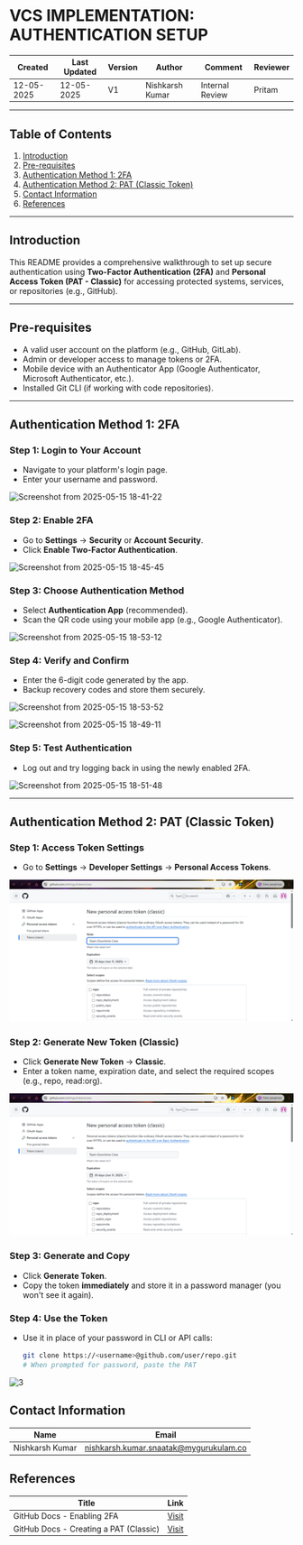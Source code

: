 # VCS IMPLEMENTATION: AUTHENTICATION SETUP

| Created     | Last Updated | Version | Author          | Comment         | Reviewer |
|-------------|--------------|---------|-----------------|-----------------|----------|
| 12-05-2025  |  12-05-2025  | V1      | Nishkarsh Kumar | Internal Review | Pritam   |

---


## Table of Contents

1. [Introduction](#introduction)  
2. [Pre-requisites](#pre-requisites)  
3. [Authentication Method 1: 2FA](#authentication-method-1-2fa)  
4. [Authentication Method 2: PAT (Classic Token)](#authentication-method-2-pat-classic-token)    
5. [Contact Information](#contact-information)  
6. [References](#references)  

---

## Introduction

This README provides a comprehensive walkthrough to set up secure authentication using **Two-Factor Authentication (2FA)** and **Personal Access Token (PAT - Classic)** for accessing protected systems, services, or repositories (e.g., GitHub).

---

## Pre-requisites

- A valid user account on the platform (e.g., GitHub, GitLab).
- Admin or developer access to manage tokens or 2FA.
- Mobile device with an Authenticator App (Google Authenticator, Microsoft Authenticator, etc.).
- Installed Git CLI (if working with code repositories).

---

## Authentication Method 1: 2FA

### Step 1: Login to Your Account
- Navigate to your platform's login page.
- Enter your username and password.

![Screenshot from 2025-05-15 18-41-22](https://github.com/user-attachments/assets/1686fd54-feb1-4db1-9689-94fa9125e136)


### Step 2: Enable 2FA
- Go to **Settings** → **Security** or **Account Security**.
- Click **Enable Two-Factor Authentication**.

![Screenshot from 2025-05-15 18-45-45](https://github.com/user-attachments/assets/c451f7cb-b61c-4273-9e4e-766171d2f431)


### Step 3: Choose Authentication Method
- Select **Authentication App** (recommended).
- Scan the QR code using your mobile app (e.g., Google Authenticator).

![Screenshot from 2025-05-15 18-53-12](https://github.com/user-attachments/assets/99cabc91-a200-4178-b279-be86c8ca80dd)


### Step 4: Verify and Confirm
- Enter the 6-digit code generated by the app.
- Backup recovery codes and store them securely.

![Screenshot from 2025-05-15 18-53-52](https://github.com/user-attachments/assets/2918be7d-4c13-496a-8517-2cdd9f2c9085)

![Screenshot from 2025-05-15 18-49-11](https://github.com/user-attachments/assets/3ef4abbd-2417-4a26-8afb-29c713f8dd4e)


### Step 5: Test Authentication
- Log out and try logging back in using the newly enabled 2FA.

![Screenshot from 2025-05-15 18-51-48](https://github.com/user-attachments/assets/0cd42441-ac19-41ad-b21a-a14d3bf8f6e2)


---

## Authentication Method 2: PAT (Classic Token)

### Step 1: Access Token Settings
- Go to **Settings** → **Developer Settings** → **Personal Access Tokens**.

![1](https://github.com/Nishkarsh9/images/blob/main/Screenshot%202025-05-12%20125542.png)

### Step 2: Generate New Token (Classic)
- Click **Generate New Token** → **Classic**.
- Enter a token name, expiration date, and select the required scopes (e.g., repo, read:org).

![2](https://github.com/Nishkarsh9/images/blob/main/Screenshot%202025-05-12%20120325.png)

### Step 3: Generate and Copy
- Click **Generate Token**.
- Copy the token **immediately** and store it in a password manager (you won't see it again).

### Step 4: Use the Token
- Use it in place of your password in CLI or API calls:
  ```bash
  git clone https://<username>@github.com/user/repo.git
  # When prompted for password, paste the PAT

![3](https://github.com/Nishkarsh9/images/blob/main/Screenshot%202025-05-12%20120538.png)

## Contact Information

| **Name**    | **Email**                |
|-------------|--------------------------|
| Nishkarsh Kumar     | nishkarsh.kumar.snaatak@mygurukulam.co  |

## References  

| Title                          | Link                                                                 |  
|--------------------------------|----------------------------------------------------------------------|  
| GitHub Docs - Enabling 2FA       | [Visit](https://docs.github.com/en/authentication/securing-your-account-with-two-factor-authentication-2fa) |  
| GitHub Docs - Creating a PAT (Classic)                  | [Visit](https://docs.github.com/en/authentication/keeping-your-account-and-data-secure/managing-your-personal-access-tokens) |

